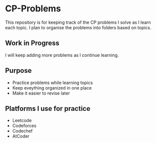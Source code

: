 # CP-Problems
This repository is for keeping track of the CP problems I solve as I learn each topic. I plan to organise the problems into folders based on topics.

## Work in Progress
I will keep adding more problems as I continue learning.

## Purpose
- Practice problems while learning topics
- Keep eveything organized in one place
- Make it easier to revise later

## Platforms I use for practice
- Leetcode
- Codeforces
- Codechef
- AtCoder
